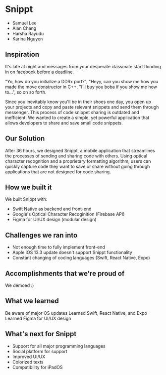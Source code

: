 # Snippt
* Samuel Lee
* Alan Chang
* Harsha Rayudu
* Karina Nguyen

## Inspiration
It's late at night and messages from your desperate classmate start flooding in on facebook before a deadline.

"Yo, how do you initialize a DDRx port?", "Heyy, can you show me how you made the move constructor in C++, "I'll buy you boba if you show me how to...", so on so forth.

Since you inevitably know you'll be in their shoes one day, you open up your projects and copy and paste relevant snippets and send them through messenger. This process of code snippet sharing is outdated and inefficient. We wanted to create a simple, yet powerful application that allows developers to share and save small code snippets.

## Our Solution
After 36 hours, we designed Snippt, a mobile application that streamlines the processes of sending and sharing code with others. Using optical character recognition and a proprietary formatting algorithm, users can quickly capture code they want to save or share without going through applications that are not designed for code sharing.

## How we built it
We built Snippt with:
* Swift Native as backend and front-end
* Google's Optical Character Recoginition (Firebase API)
* Figma for UI/UX design (modular design)

## Challenges we ran into
* Not enough time to fully implement front-end
* Apple iOS 13.3 update doesn't support Snippt functionality
* Constant changing of coding languages (Swift, React Native, Expo)

## Accomplishments that we're proud of
We demoed :)

## What we learned
Be aware of major OS updates
Learned Swift, React Native, and Expo
Learned Figma for UI/UX design

## What's next for Snippt
* Support for all major programming languages
* Social platform for support
* Improved UI/UX
* Colorized texts
* Compatibility for iPadOS
